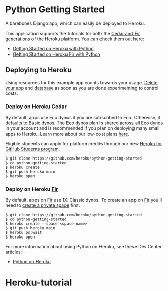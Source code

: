 # Python Getting Started

A barebones Django app, which can easily be deployed to Heroku.

This application supports the tutorials for both the [Cedar and Fir generations](https://devcenter.heroku.com/articles/generations) of the Heroku platform. You can check them out here:

- [Getting Started on Heroku with Python](https://devcenter.heroku.com/articles/getting-started-with-python)
- [Getting Started on Heroku Fir with Python](https://devcenter.heroku.com/articles/getting-started-with-python-fir)

## Deploying to Heroku

Using resources for this example app counts towards your usage. [Delete your app](https://devcenter.heroku.com/articles/heroku-cli-commands#heroku-apps-destroy) and [database](https://devcenter.heroku.com/articles/heroku-postgresql#removing-the-add-on) as soon as you are done experimenting to control costs.

### Deploy on Heroku [Cedar](https://devcenter.heroku.com/articles/generations#cedar)

By default, apps use Eco dynos if you are subscribed to Eco. Otherwise, it defaults to Basic dynos. The Eco dynos plan is shared across all Eco dynos in your account and is recommended if you plan on deploying many small apps to Heroku. Learn more about our low-cost plans [here](https://blog.heroku.com/new-low-cost-plans).

Eligible students can apply for platform credits through our new [Heroku for GitHub Students program](https://blog.heroku.com/github-student-developer-program).

```term
$ git clone https://github.com/heroku/python-getting-started
$ cd python-getting-started
$ heroku create
$ git push heroku main
$ heroku open
```

### Deploy on Heroku [Fir](https://devcenter.heroku.com/articles/generations#fir)

By default, apps on [Fir](https://devcenter.heroku.com/articles/generations#fir) use 1X-Classic dynos. To create an app on [Fir](https://devcenter.heroku.com/articles/generations#fir) you'll need to
[create a private space](https://devcenter.heroku.com/articles/working-with-private-spaces#create-a-private-space)
first.

```term
$ git clone https://github.com/heroku/python-getting-started
$ cd python-getting-started
$ heroku create --space <space-name>
$ git push heroku main
$ heroku ps:wait
$ heroku open
```

For more information about using Python on Heroku, see these Dev Center articles:

- [Python on Heroku](https://devcenter.heroku.com/categories/python)
# Heroku-tutorial
